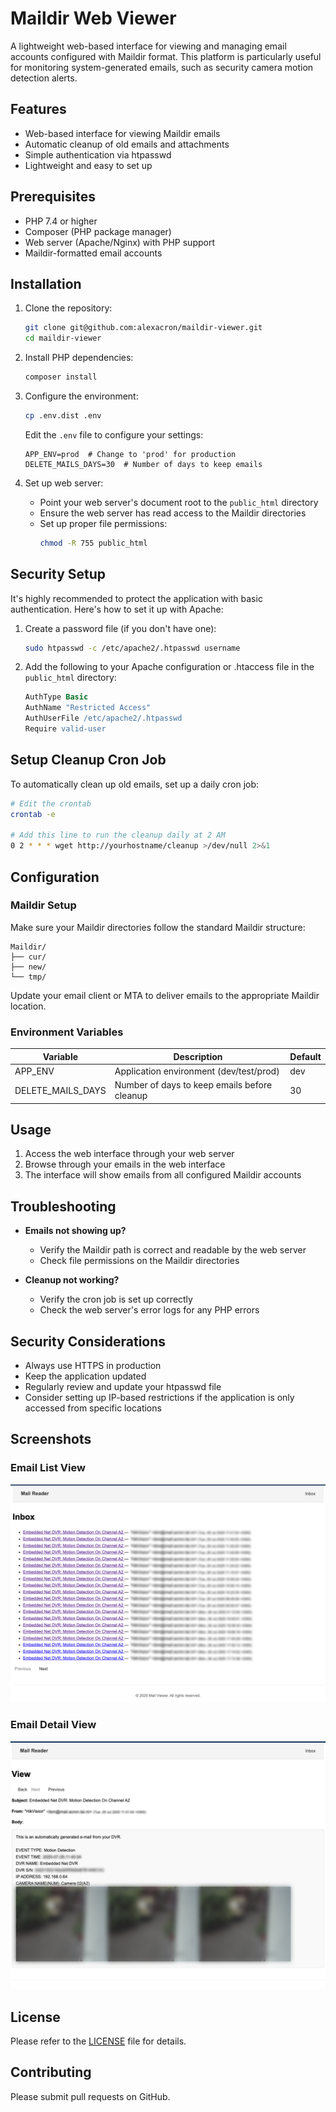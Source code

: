 # Maildir Web Viewer

A lightweight web-based interface for viewing and managing email accounts configured with Maildir format. This platform is particularly useful for monitoring system-generated emails, such as security camera motion detection alerts.

## Features

- Web-based interface for viewing Maildir emails
- Automatic cleanup of old emails and attachments
- Simple authentication via htpasswd
- Lightweight and easy to set up

## Prerequisites

- PHP 7.4 or higher
- Composer (PHP package manager)
- Web server (Apache/Nginx) with PHP support
- Maildir-formatted email accounts

## Installation

1. Clone the repository:
   ```bash
   git clone git@github.com:alexacron/maildir-viewer.git
   cd maildir-viewer
   ```

2. Install PHP dependencies:
   ```bash
   composer install
   ```

3. Configure the environment:
   ```bash
   cp .env.dist .env
   ```
   Edit the `.env` file to configure your settings:
   ```
   APP_ENV=prod  # Change to 'prod' for production
   DELETE_MAILS_DAYS=30  # Number of days to keep emails
   ```

4. Set up web server:
   - Point your web server's document root to the `public_html` directory
   - Ensure the web server has read access to the Maildir directories
   - Set up proper file permissions:
     ```bash
     chmod -R 755 public_html
     ```

## Security Setup

It's highly recommended to protect the application with basic authentication. Here's how to set it up with Apache:

1. Create a password file (if you don't have one):
   ```bash
   sudo htpasswd -c /etc/apache2/.htpasswd username
   ```

2. Add the following to your Apache configuration or .htaccess file in the `public_html` directory:
   ```apache
   AuthType Basic
   AuthName "Restricted Access"
   AuthUserFile /etc/apache2/.htpasswd
   Require valid-user
   ```

## Setup Cleanup Cron Job

To automatically clean up old emails, set up a daily cron job:

```bash
# Edit the crontab
crontab -e

# Add this line to run the cleanup daily at 2 AM
0 2 * * * wget http://yourhostname/cleanup >/dev/null 2>&1
```

## Configuration

### Maildir Setup

Make sure your Maildir directories follow the standard Maildir structure:
```
Maildir/
├── cur/
├── new/
└── tmp/
```

Update your email client or MTA to deliver emails to the appropriate Maildir location.

### Environment Variables

| Variable | Description | Default |
|----------|-------------|---------|
| APP_ENV | Application environment (dev/test/prod) | dev |
| DELETE_MAILS_DAYS | Number of days to keep emails before cleanup | 30 |

## Usage

1. Access the web interface through your web server
2. Browse through your emails in the web interface
3. The interface will show emails from all configured Maildir accounts

## Troubleshooting

- **Emails not showing up?**
  - Verify the Maildir path is correct and readable by the web server
  - Check file permissions on the Maildir directories

- **Cleanup not working?**
  - Verify the cron job is set up correctly
  - Check the web server's error logs for any PHP errors

## Security Considerations

- Always use HTTPS in production
- Keep the application updated
- Regularly review and update your htpasswd file
- Consider setting up IP-based restrictions if the application is only accessed from specific locations

## Screenshots

### Email List View
![Email List View](screenshot-1.png)

### Email Detail View
![Email Detail View](screenshot-2.png)

## License

Please refer to the [LICENSE](LICENSE) file for details.

## Contributing

Please submit pull requests on GitHub.
